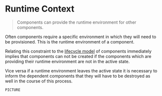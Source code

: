 Runtime Context
===============

> Components can provide the runtime environment for other components.

Often components require a specific environment in which they will need to be
provisioned. This is the runtime environment of a component.

Relating this constraint to the [lifecycle model](./Concepts-Lifecycle.md) of
components immediately implies that components can not be created if the
components which are providing their runtime environment are not in the active
state.

Vice versa if a runtime environment leaves the active state it is necessary to
inform the dependent components that they will have to be destroyed as well in
the course of this process.

```
PICTURE
```
